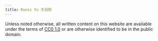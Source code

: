 ```yaml
---
title: Runxi Yu 于润熙
---
```


Unless noted otherwise, all written content on this website are available under
the terms of [CC0 1.0](./cc0-1.0/) or are otherwise identified to be in the
public domain.

<!--section>
<blockquote>
<p>
Let the President violate the law, let him exploit the trappings of his office for personal gain, let him use his official power for evil ends. Because if he knew that he may one day face liability for breaking the law, he might not be as bold and fearless as we would like him to be.
</p>
<p>
…
</p>
<p>
With fear for our democracy, I dissent.
</p>
<p>
&mdash;
<a href="https://www.supremecourt.gov/opinions/23pdf/23-939_e2pg.pdf"><i>Trump</i> v. <i>United States</i>, 603 U.S. 593 (2024)</a> (Sotomayor, J., dissenting).
</p>
</blockquote>
</section-->
